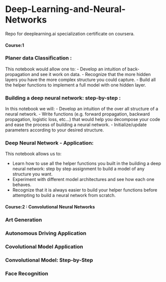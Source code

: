 # Deep-Learning-and-Neural-Networks
Repo for deeplearning.ai specialization certificate on coursera.

#### Course:1
### Planer data Classification :
This notebook would allow one to:
    - Develop an intuition of back-propagation and see it work on data.
    - Recognize that the more hidden layers you have the more complex structure you could capture.
    - Build all the helper functions to implement a full model with one hidden layer.
    
### Building a deep neural network: step-by-step :
In this notebook we will: 
    - Develop an intuition of the over all structure of a neural network.
    - Write functions (e.g. forward propagation, backward propagation, logistic loss, etc...) that would help you decompose your code and ease the process of building a neural network.
    - Initialize/update parameters according to your desired structure.
    
### Deep Neural Network - Application:
This notebook allows us to:
   - Learn how to use all the helper functions you built in the building a deep neural network: step by step assignment to build a model of any structure you want.
   - Experiment with different model architectures and see how each one behaves.
   - Recognize that it is always easier to build your helper functions before attempting to build a neural network from scratch.

#### Course:2 : Convolutional Neural Networks
### Art Generation
### Autonomous Driving Application
### Covolutional Model Application
### Convolutional Model: Step-by-Step
### Face Recognition

